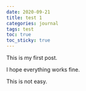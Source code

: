 ```yaml
---
date: 2020-09-21
title: test 1
categories: journal
tags: test
toc: true
toc_sticky: true
---
```


This is my first post.

I hope everything works fine.

This is not easy.